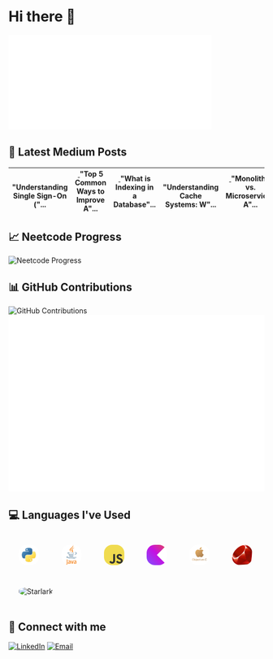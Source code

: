 # Hi there 👋

<img alt="" width="400" src="https://github.com/lowlighter/metrics/blob/examples/metrics.classic.svg" alt=""></img>

## 📖 Latest Medium Posts
<!-- BLOG-POST-THUMBNAILS:START -->
<table style="border-spacing: 0; border-collapse: separate;"><thead><tr>
  <th style="justify-content: space-between;">
    <a href="https://medium.com/@jain.yash1909/understanding-single-sign-on-sso-ca7aae32bdcd?source=rss-572bb85fdb------2" style="height:160px; width:130px">
      <img src="https://miro.medium.com/v2/resize:fit:712/1*yiw8smZDlNLmGgDyzWXdQg.png" alt="" >
    </a>
<span>"Understanding Single Sign-On ("...   </span></th>
  <th style="justify-content: space-between;">
    <a href="https://medium.com/@jain.yash1909/top-5-common-ways-to-improve-api-performance-c259860ba5d9?source=rss-572bb85fdb------2" style="height:160px; width:130px">
      <img src="https://miro.medium.com/v2/resize:fit:1200/1*Y1Kc3-p3zOj2EgLRrdAE_w.png" alt="" >
    </a>
<span>"Top 5 Common Ways to Improve A"...   </span></th>
  <th style="justify-content: space-between;">
    <a href="https://medium.com/@jain.yash1909/what-is-indexing-in-a-database-and-why-is-it-important-7d8b686c9efa?source=rss-572bb85fdb------2" style="height:160px; width:130px">
      <img src="https://miro.medium.com/v2/resize:fit:1087/1*1y9MLt5YWL4dnytIRuMObA.png" alt="" >
    </a>
<span>"What is Indexing in a Database"...   </span></th>
  <th style="justify-content: space-between;">
    <a href="https://medium.com/@jain.yash1909/understanding-cache-systems-what-they-are-how-to-build-them-and-their-advantages-39dc33cef69b?source=rss-572bb85fdb------2" style="height:160px; width:130px">
      <img src="https://miro.medium.com/v2/resize:fit:998/1*99HRHh-fYdlnLuTtHjaIQg.png" alt="" >
    </a>
<span>"Understanding Cache Systems: W"...   </span></th>
  <th style="justify-content: space-between;">
    <a href="https://medium.com/@jain.yash1909/monolithic-vs-microservices-architecture-understanding-the-key-differences-7ddf328565d0?source=rss-572bb85fdb------2" style="height:160px; width:130px">
      <img src="https://miro.medium.com/v2/resize:fit:1030/1*qCD-W51kRsI-PRqMtZsxmA.jpeg" alt="" >
    </a>
<span>"Monolithic vs. Microservices A"...   </span></th>
</tr></thead></table>
<!-- BLOG-POST-THUMBNAILS:END -->

## 📈 Neetcode Progress
![Neetcode Progress](https://progress-bar.dev/56?title=completed&width=200)

## 📊 GitHub Contributions
![GitHub Contributions](https://ghchart.rshah.org/dicusa)
![Metrics](https://github.com/dicusa/dicusa/blob/main/metrics.plugin.isocalendar.fullyear.svg)

## 💻 Languages I've Used
<!-- LANGUAGES-USED-START -->
<img src="https://raw.githubusercontent.com/github/explore/main/topics/python/python.png" alt="Python" width="40" height="40" style="margin:20px; border-radius: 40% " /> <img src="https://raw.githubusercontent.com/github/explore/main/topics/java/java.png" alt="Java" width="40" height="40" style="margin:20px; border-radius: 40% " /> <img src="https://raw.githubusercontent.com/github/explore/main/topics/javascript/javascript.png" alt="JavaScript" width="40" height="40" style="margin:20px; border-radius: 40% " /> <img src="https://raw.githubusercontent.com/github/explore/main/topics/kotlin/kotlin.png" alt="Kotlin" width="40" height="40" style="margin:20px; border-radius: 40% " /> <img src="https://raw.githubusercontent.com/github/explore/main/topics/objective-c/objective-c.png" alt="Objective-C" width="40" height="40" style="margin:20px; border-radius: 40% " /> <img src="https://raw.githubusercontent.com/github/explore/main/topics/ruby/ruby.png" alt="Ruby" width="40" height="40" style="margin:20px; border-radius: 40% " /> <img src="https://via.placeholder.com/40?text=?" alt="Starlark" width="40" height="40" style="margin:20px; border-radius: 40% " />
<!-- LANGUAGES-USED-END -->

## 🔗 Connect with me
[![LinkedIn](https://img.shields.io/badge/LinkedIn-Connect-blue)](https://www.linkedin.com/in/yash-jain-869144b1/)
[![Email](https://img.shields.io/badge/Email-Connect-orange)](mailto:jain.yash1909@gmail.com)





